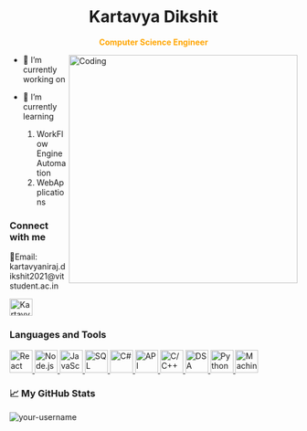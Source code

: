 <h1 align="center">Kartavya Dikshit</h1>
<p align="center" style="color: orange;"><strong>Computer Science Engineer</strong></p>

<img align="right" alt="Coding" width="400" src="URL_TO_YOUR_PROFILE_IMAGE">

- 🔭 I’m currently working on 

- 🌱 I’m currently learning
    1) WorkFlow Engine Automation
    2) WebApplications
    
    

<h3 align="left">Connect with me</h3>
<p align="left">
<p>📧Email: kartavyaniraj.dikshit2021@vitstudent.ac.in</p>
<a href="https://www.linkedin.com/in/kartavya-dikshit/" target="blank"><img align="center" src="https://raw.githubusercontent.com/rahuldkjain/github-profile-readme-generator/master/src/images/icons/Social/linked-in-alt.svg" alt="Kartavya Dikshit's LinkedIn Profile" height="30" width="40" /></a>
<!-- Add other social media links as needed -->
</p>

<h3 align="left">Languages and Tools</h3>
<p align="left">
    <!-- Add icons and links to your favorite languages and tools -->
    <a href="https://reactjs.org/" target="_blank" rel="noreferrer">
        <img src="https://www.example.com/react-logo.png" alt="React" width="40" height="40" />
    </a>
    <a href="https://nodejs.org/" target="_blank" rel="noreferrer">
        <img src="https://www.example.com/nodejs-logo.png" alt="Node.js" width="40" height="40" />
    </a>
    <a href="https://developer.mozilla.org/en-US/docs/Web/JavaScript" target="_blank" rel="noreferrer">
        <img src="https://www.example.com/javascript-logo.png" alt="JavaScript" width="40" height="40" />
    </a>
    <a href="YOUR_SQL_DOCUMENTATION_LINK" target="_blank" rel="noreferrer">
        <img src="https://www.example.com/sql-logo.png" alt="SQL" width="40" height="40" />
    </a>
    <a href="https://docs.microsoft.com/en-us/dotnet/csharp/" target="_blank" rel="noreferrer">
        <img src="https://www.example.com/csharp-logo.png" alt="C#" width="40" height="40" />
    </a>
    <a href="YOUR_API_DOCUMENTATION_LINK" target="_blank" rel="noreferrer">
        <img src="https://www.example.com/api-logo.png" alt="API" width="40" height="40" />
    </a>
    <a href="YOUR_C_CPLUSPLUS_DOCUMENTATION_LINK" target="_blank" rel="noreferrer">
        <img src="https://www.example.com/c-logo.png" alt="C/C++" width="40" height="40" />
    </a>
    <a href="YOUR_DSA_DOCUMENTATION_LINK" target="_blank" rel="noreferrer">
        <img src="https://www.example.com/dsa-logo.png" alt="DSA" width="40" height="40" />
    </a>
    <a href="https://www.python.org" target="_blank" rel="noreferrer">
        <img src="https://www.example.com/python-logo.png" alt="Python" width="40" height="40" />
    </a>
    <a href="YOUR_ML_DOCUMENTATION_LINK" target="_blank" rel="noreferrer">
        <img src="https://www.example.com/ml-logo.png" alt="Machine Learning" width="40" height="40" />
    </a>
</p>


<h3 align="left">📈 My GitHub Stats</h3>
<p><img align="center" src="https://github-readme-streak-stats.herokuapp.com/?user=your-username" alt="your-username" /></p>
